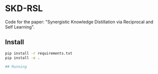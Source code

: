 # SKD-RSL

Code for the paper: "Synergistic Knowledge Distillation via Reciprocal and Self Learning".

## Install

```bash
pip install -r requirements.txt
pip install -e .

## Running

